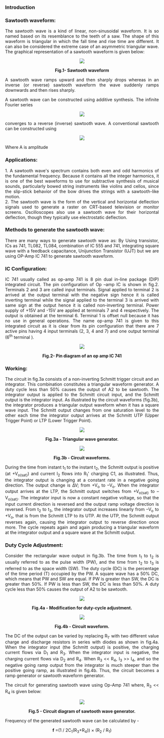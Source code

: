 ### Introduction
<div style="text-align:justify">

### **Sawtooth waveform:**

The sawtooth wave is a kind of linear, non-sinusoidal waveform. It is so named based on its resemblance to the teeth of a saw. The shape of this waveform is triangular in which the fall time and rise time are different. It can also be considered the extreme case of an asymmetric triangular wave. The graphical representation of a sawtooth waveform is given below:
<div style="text-align:center">

![](images/image1.1.png)

**Fig.1- Sawtooth waveform** 
</div>

A sawtooth wave ramps upward and then sharply drops whereas in an inverse (or reverse) sawtooth waveform the wave suddenly ramps downwards and then rises sharply.
  

A sawtooth wave can be constructed using additive synthesis. The infinite Fourier series
<div style="text-align:center"> 

![](images/equation1.png)

</div>

converges to a reverse (inverse) sawtooth wave. A conventional sawtooth can be constructed using
<div style="text-align:center"> 

![](images/equation2.png)

</div>

Where A is amplitude

### **Applications:**

1\. A sawtooth wave's spectrum contains both even and odd harmonics of the fundamental frequency. Because it contains all the integer harmonics, it is one of the best waveforms to use for subtractive synthesis of musical sounds, particularly bowed string instruments like violins and cellos, since the slip-stick behavior of the bow drives the strings with a sawtooth-like motion.  
2\. The sawtooth wave is the form of the vertical and horizontal deflection signals used to generate a raster on CRT-based television or monitor screens. Oscilloscopes also use a sawtooth wave for their horizontal deflection, though they typically use electrostatic deflection.

### **Methods to generate the sawtooth wave:**

There are many ways to generate sawtooth wave as: By Using transistor, ICs as 741, TL082, TL084, combination of IC 555 and 741, integrating square wave with a feedback capacitance, Unijunction Transistor (UJT) but we are using OP-Amp IC 741 to generate sawtooth waveform.

### **IC Configuration:**

IC 741 usually called as op-amp 741 is 8 pin dual in-line package (DIP) integrated circuit. The pin configuration of Op –amp IC is shown in fig.2. Terminals 2 and 3 are called input terminals. Signal applied to terminal 2 is arrived at the output terminal with the negative sign hence it is called inverting terminal while the signal applied to the terminal 3 is arrived with same sign at the output hence it is called non-inverting terminal. Power supply of +15V and -15V are applied at terminals 7 and 4 respectively. The output is obtained at the terminal 6. Terminal 1 is offset null because it has no use in general operations. The name op-amp 741 is given to this integrated circuit as it is clear from its pin configuration that there are 7 active pins having 4 input terminals (2, 3, 4 and 7) and one output terminal (6<sup>th</sup> terminal ).
<div style="text-align:center">

![](images/image3(2).png)

**Fig.2- Pin diagram of an op amp IC 741**
</div>

### **Working:**

The circuit in fig.3a consists of a non-inverting Schmitt trigger circuit and an integrator. This combination constitutes a triangular waveform generator. A duty cycle less than 50% causes the output of A2 to be sawtooth. The integrator output is applied to the Schmitt circuit input, and the Schmitt output is the integrator input. As illustrated by the circuit waveforms (fig.3b), the integrator produces a triangular output waveform when it has a square wave input. The Schmitt output changes from one saturation level to the other each time the integrator output arrives at the Schmitt UTP (Upper Trigger Point) or LTP (Lower Trigger Point).
<div style="text-align:center">

![](images/triangular.png) 

**Fig.3a - Triangular wave generator.**

![](images/image10-10.png)

**Fig.3b - Circuit waveforms.**
</div>
  
During the time from instant t<sub>1</sub> to the instant t<sub>2</sub>, the Schmitt output is positive (at +V<sub>o(sat)</sub>) and current I<sub>2</sub> flows into R<sub>1</sub>' charging C1, as illustrated. Thus, the integrator output is changing at a constant rate in a negative going direction. The output change is ∆V; from +V<sub>o</sub> to –V<sub>o</sub>. When the integrator output arrives at the LTP, the Schmitt output switches from +V<sub>o(sat)</sub> to – V<sub>o(sat)</sub>. The integrator input is now a constant negative voltage, so that the input current direction is reversed and the output ramp voltage direction is reversed. From t<sub>2</sub> to t<sub>3</sub>, the integrator output increases linearly from –V<sub>o</sub> to +V<sub>o</sub>, that is from the Schmitt LTP to its UTP. At the UTP, the Schmitt output reverses again, causing the integrator output to reverse direction once more. The cycle repeats again and again producing a triangular waveform at the integrator output and a square wave at the Schmitt output.

### **Duty Cycle Adjustment:**

Consider the rectangular wave output in fig.3b. The time from t<sub>1</sub> to t<sub>2</sub> is usually referred to as the pulse width (PW), and the time from t<sub>2</sub> to t<sub>3</sub> is referred to as the space width (SW). The duty cycle (DC) is the percentage of the time period (T) occupied by the PW. A square wave has a 50% DC, which means that PW and SW are equal. If PW is greater than SW, the DC is greater than 50%. If PW is less than SW, the DC is less than 50%. A duty cycle less than 50% causes the output of A2 to be sawtooth.
<div style="text-align:center">

![](images/image10-9.png) 

**Fig.4a - Modification for duty-cycle adjustment.**

![](images/image6.png)

**Fig.4b - Circuit waveform.**
</div> 

The DC of the output can be varied by replacing R<sub>1'</sub> with two different value charge and discharge resistors in series with diodes as shown in fig.4a. When the integrator input (the Schmitt output) is positive, the charging current flows via D<sub>1</sub> and R<sub>3</sub>. When the integrator input is negative, the charging current flows via D<sub>2</sub> and R<sub>4</sub>. When R<sub>3</sub> << R<sub>4</sub>, I<sub>3</sub> >> I<sub>4</sub>, and so the negative going ramp output from the integrator is much steeper than the positive going ramp, as illustrated in fig.4b. Thus, the circuit becomes a ramp generator or sawtooth waveform generator.

The circuit for generating sawtooth wave using Op-Amp 741 where, R<sub>3</sub> << R<sub>4</sub> is given below:
<div style="text-align:center">

![](images/image7.png)

**Fig.5 - Circuit diagram of sawtooth wave generator.**  
</div>

Frequency of the generated sawtooth wave can be calculated by -
<div style="text-align:center">

**f** =(1 / 2C<sub>1</sub>(R<sub>3</sub>+R<sub>4</sub>)) × (R<sub>2</sub> / R<sub>1</sub>) </div>

</div>
